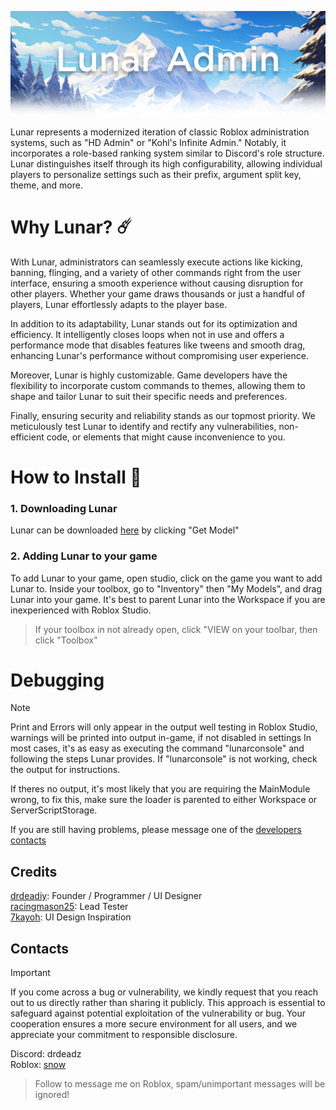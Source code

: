 ![alt text](https://raw.githubusercontent.com/InterstellarStudios/Lunar-Admin/main/dev/images/LunarAdminTransparencyDropdown.png "Lunar Admin")

<a name="about"></a>

Lunar represents a modernized iteration of classic Roblox administration systems, such as "HD Admin" or "Kohl's Infinite Admin." Notably, it incorporates a role-based ranking system similar to Discord's role structure. Lunar distinguishes itself through its high configurability, allowing individual players to personalize settings such as their prefix, argument split key, theme, and more.

# Why Lunar? ☄️
<a name ="why-lunar"></a>
With Lunar, administrators can seamlessly execute actions like kicking, banning, flinging, and a variety of other commands right from the user interface, ensuring a smooth experience without causing disruption for other players. Whether your game draws thousands or just a handful of players, Lunar effortlessly adapts to the player base.

In addition to its adaptability, Lunar stands out for its optimization and efficiency. It intelligently closes loops when not in use and offers a performance mode that disables features like tweens and smooth drag, enhancing Lunar's performance without compromising user experience.

Moreover, Lunar is highly customizable. Game developers have the flexibility to incorporate custom commands to themes, allowing them to shape and tailor Lunar to suit their specific needs and preferences.

Finally, ensuring security and reliability stands as our topmost priority. We meticulously test Lunar to identify and rectify any vulnerabilities, non-efficient code, or elements that might cause inconvenience to you.

# How to Install 🚀
<a name ="how-to-install"></a>
### 1. Downloading Lunar
Lunar can be downloaded [here](create.roblox.com/store/asset/16144251783) by clicking "Get Model"

### 2. Adding Lunar to your game
To add Lunar to your game, open studio, click on the game you want to add Lunar to. Inside your toolbox, go to "Inventory" then "My Models", and drag Lunar into your game. It's best to parent Lunar into the Workspace if you are inexperienced with Roblox Studio.
> If your toolbox in not already open, click "VIEW on your toolbar, then click "Toolbox"
# Debugging
> [!NOTE]
> Print and Errors will only appear in the output well testing in Roblox Studio, warnings will be printed into output in-game, if not disabled in settings
In most cases, it's as easy as executing the command "lunarconsole" and following the steps Lunar provides. If "lunarconsole" is not working, check the output for instructions.

If theres no output, it's most likely that you are requiring the MainModule wrong, to fix this, make sure the loader is parented to either Workspace or ServerScriptStorage.

If you are still having problems, please message one of the [developers contacts](#developer-contacts)

## Credits
<a name ="credits"></a>
[drdeadiy](https://www.roblox.com/users/1852818045/profile): Founder / Programmer / UI Designer  <br>
[racingmason25](https://www.roblox.com/users/1300515962/profile): Lead Tester <br>
[7kayoh](https://www.roblox.com/users/87924253/profile): UI Design Inspiration <br>

## Contacts
<a name ="developer-contacts"></a>
> [!IMPORTANT]
> If you come across a bug or vulnerability, we kindly request that you reach out to us directly rather than sharing it publicly. This approach is essential to safeguard against potential exploitation of the vulnerability or bug. Your cooperation ensures a more secure environment for all users, and we appreciate your commitment to responsible disclosure.

Discord: drdeadz <br>
Roblox: [snow](https://www.roblox.com/users/1852818045/profile)
> Follow to message me on Roblox, spam/unimportant messages will be ignored!



